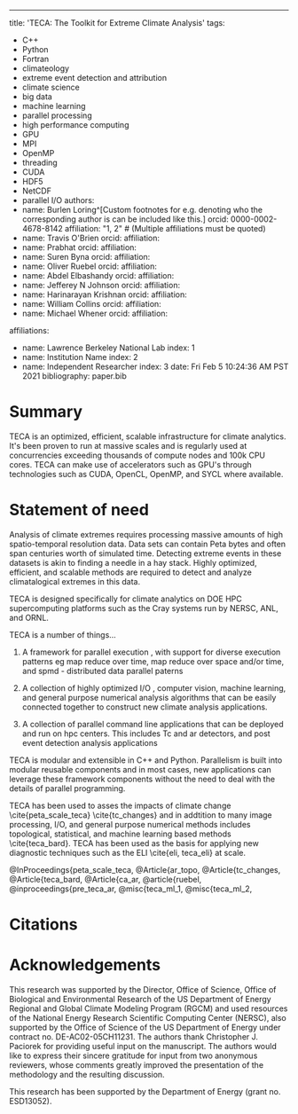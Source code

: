 ---
title: 'TECA: The Toolkit for Extreme Climate Analysis'
tags:
  - C++
  - Python
  - Fortran
  - climateology
  - extreme event detection and attribution
  - climate science
  - big data
  - machine learning
  - parallel processing
  - high performance computing
  - GPU
  - MPI
  - OpenMP
  - threading
  - CUDA
  - HDF5
  - NetCDF
  - parallel I/O
authors:
  - name: Burlen Loring^[Custom footnotes for e.g. denoting who the corresponding author is can be included like this.]
    orcid: 0000-0002-4678-8142
    affiliation: "1, 2" # (Multiple affiliations must be quoted)
  - name: Travis O'Brien
    orcid:
    affiliation:
  - name: Prabhat
    orcid:
    affiliation:
  - name: Suren Byna
    orcid:
    affiliation:
  - name: Oliver Ruebel
    orcid:
    affiliation:
  - name: Abdel Elbashandy
    orcid:
    affiliation:
  - name: Jefferey N Johnson
    orcid:
    affiliation:
  - name: Harinarayan Krishnan
    orcid:
    affiliation:
  - name: William Collins
    orcid:
    affiliation:
  - name: Michael Whener
    orcid:
    affiliation:

affiliations:
 - name: Lawrence Berkeley National Lab
   index: 1
 - name: Institution Name
   index: 2
 - name: Independent Researcher
   index: 3
date: Fri Feb  5 10:24:36 AM PST 2021
bibliography: paper.bib

# Summary
TECA is an optimized, efficient, scalable infrastructure for climate analytics.
It's been proven to run at massive scales and is regularly used at
concurrencies exceeding thousands of compute nodes and 100k CPU cores.
TECA can make use of accelerators such as GPU's through technologies
such as CUDA, OpenCL, OpenMP, and SYCL where available.

# Statement of need
Analysis of climate extremes requires processing massive amounts of high
spatio-temporal resolution data. Data sets can contain Peta bytes and often
span centuries worth of simulated time. Detecting extreme events in these
datasets is akin to finding a needle in a hay stack. Highly optimized,
efficient, and scalable methods are required to detect and analyze
climatalogical extremes in this data.


TECA is designed specifically for climate analytics on DOE HPC supercomputing platforms
such as the Cray systems run by NERSC, ANL, and ORNL.

TECA is a number of things...

1. A framework for parallel execution , with support for diverse execution
   patterns eg map reduce over time, map reduce over space and/or time, and spmd -
   distributed data parallel paterns

2. A collection of highly optimized I/O , computer vision, machine learning,
   and general purpose numerical analysis algorithms that can be easily connected
   together to construct new climate analysis applications.

3. A collection of parallel command line applications that can be deployed and
   run on hpc centers. This includes Tc and ar detectors, and post event detection
   analysis applications

TECA is modular and extensible in C++ and Python. Parallelism is built into
modular reusable components and in most cases, new applications can leverage
these framework components without the need to deal with the details of
parallel programming.

TECA has been used to asses the impacts of climate change
 \cite{peta_scale_teca} 
 \cite{tc_changes}
and in addtition to many image processing, I/O, and general purpose numerical
methods includes topological, statistical, and machine learning based methods
\cite{teca_bard}.
TECA has been used as the basis for applying new diagnostic techniques such as
the ELI \cite{eli, teca_eli} at scale.


@InProceedings{peta_scale_teca,
@Article{ar_topo,
@Article{tc_changes,
@Article{teca_bard,
@Article{ca_ar,
@article{ruebel,
@inproceedings{pre_teca_ar,
@misc{teca_ml_1,
@misc{teca_ml_2,




# Citations

# Acknowledgements

This research was supported by the Director, Office of Science, Office of
Biological and Environmental Research of the US Department of Energy Regional
and Global Climate Modeling Program (RGCM) and used resources of the National
Energy Research Scientific Computing Center (NERSC), also supported by the
Office of Science of the US Department of Energy under contract no.
DE-AC02-05CH11231. The authors thank Christopher J. Paciorek for providing
useful input on the manuscript. The authors would like to express their sincere
gratitude for input from two anonymous reviewers, whose comments greatly
improved the presentation of the methodology and the resulting discussion.

This research has been supported by the Department of Energy (grant no.
ESD13052).

